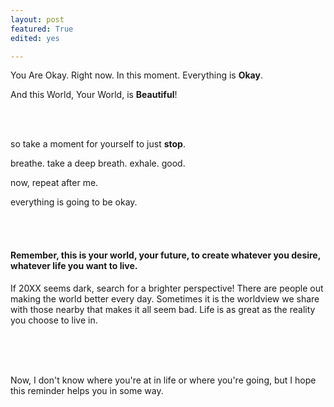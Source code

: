 ```yaml
---
layout: post
featured: True
edited: yes

---
```


 You Are Okay. Right now. In this moment. Everything is **Okay**.

 And this World, Your World, is **Beautiful**!



<br> <br>

 so take a moment for yourself to just **stop**.<br>

 breathe. take a deep breath. exhale. good.<br>

 now, repeat after me.<br>

 everything is going to be okay.<br>

<br> <br>

#### Remember, this is your world, your future, to create whatever you desire, whatever life you want to live.

 If 20XX seems dark, search for a brighter perspective! There are people out making the world better every day. Sometimes it is the worldview we share with those nearby that makes it all seem bad. Life is as great as the reality you choose to live in.

<br><br><br>

Now, I don't know where you're at in life or where you're going, but I hope this reminder helps you in some way.
<!--
As for me, I aim to bring more light into the world.
-->
